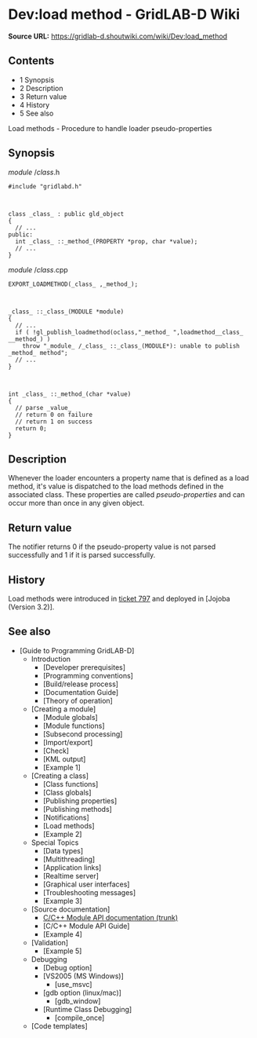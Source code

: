 # Dev:load method - GridLAB-D Wiki

**Source URL:** https://gridlab-d.shoutwiki.com/wiki/Dev:load_method
## Contents

  * 1 Synopsis
  * 2 Description
  * 3 Return value
  * 4 History
  * 5 See also


Load methods \- Procedure to handle loader pseudo-properties 

## Synopsis

_module_ /_class_.h
    
    
    #include "gridlabd.h"
    
    
    
    class _class_ : public gld_object
    {
      // ...
    public:
      int _class_ ::_method_(PROPERTY *prop, char *value);
      // ...
    }
    

_module_ /_class_.cpp
    
    
    EXPORT_LOADMETHOD(_class_ ,_method_);
    
    
    
    _class_ ::_class_(MODULE *module)
    {
      // ...
      if ( !gl_publish_loadmethod(oclass,"_method_ ",loadmethod__class_ __method_) )
        throw "_module_ /_class_ ::_class_(MODULE*): unable to publish _method_ method";
      // ...
    }
    
    
    
    int _class_ ::_method_(char *value)
    {
      // parse _value_
      // return 0 on failure
      // return 1 on success
      return 0;
    }
    

## Description

Whenever the loader encounters a property name that is defined as a load method, it's value is dispatched to the load methods defined in the associated class. These properties are called _pseudo-properties_ and can occur more than once in any given object. 

## Return value

The notifier returns 0 if the pseudo-property value is not parsed successfully and 1 if it is parsed successfully. 

## History

Load methods were introduced in [ticket 797](http://sourceforge.net/p/gridlab-d/tickets/797) and deployed in [Jojoba (Version 3.2)]. 

## See also

  * [Guide to Programming GridLAB-D]
    * Introduction 
      * [Developer prerequisites]
      * [Programming conventions]
      * [Build/release process]
      * [Documentation Guide]
      * [Theory of operation]
    * [Creating a module]
      * [Module globals]
      * [Module functions]
      * [Subsecond processing]
      * [Import/export]
      * [Check]
      * [KML output]
      * [Example 1]
    * [Creating a class]
      * [Class functions]
      * [Class globals]
      * [Publishing properties]
      * [Publishing methods]
      * [Notifications]
      * [Load methods] 
      * [Example 2]
    * Special Topics 
      * [Data types]
      * [Multithreading]
      * [Application links]
      * [Realtime server]
      * [Graphical user interfaces]
      * [Troubleshooting messages]
      * [Example 3]
    * [Source documentation]
      * [C/C++ Module API documentation (trunk)](http://gridlab-d.sourceforge.net/doxygen/trunk/group__module__api.html)
      * [C/C++ Module API Guide]
      * [Example 4]
    * [Validation]
      * [Example 5]
    * Debugging 
      * [Debug option]
      * [VS2005 (MS Windows)]
        * [use_msvc]
      * [gdb option (linux/mac)]
        * [gdb_window]
      * [Runtime Class Debugging]
        * [compile_once]
    * [Code templates]
